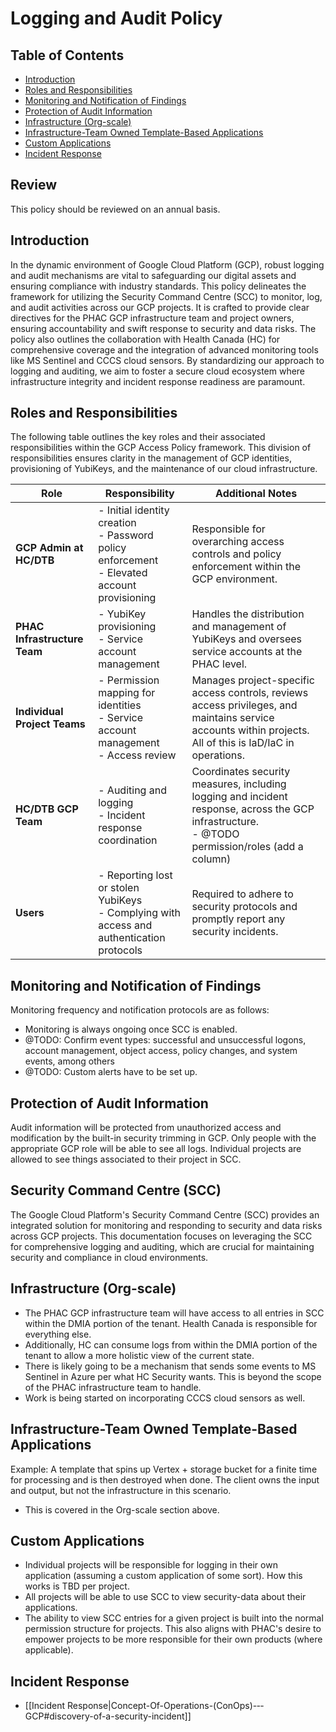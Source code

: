 # Logging and Audit Policy

## Table of Contents
- [Introduction](#introduction)
- [Roles and Responsibilities](#roles-and-responsibilities)
- [Monitoring and Notification of Findings](#monitoring-and-notification-of-findings)
- [Protection of Audit Information](#protection-of-audit-information)
- [Infrastructure (Org-scale)](#infrastructure-org-scale)
- [Infrastructure-Team Owned Template-Based Applications](#infrastructure-team-owned-template-based-applications)
- [Custom Applications](#custom-applications)
- [Incident Response](#incident-response)

## Review
This policy should be reviewed on an annual basis.

## Introduction
In the dynamic environment of Google Cloud Platform (GCP), robust logging and audit mechanisms are vital to safeguarding our digital assets and ensuring compliance with industry standards. This policy delineates the framework for utilizing the Security Command Centre (SCC) to monitor, log, and audit activities across our GCP projects. It is crafted to provide clear directives for the PHAC GCP infrastructure team and project owners, ensuring accountability and swift response to security and data risks. The policy also outlines the collaboration with Health Canada (HC) for comprehensive coverage and the integration of advanced monitoring tools like MS Sentinel and CCCS cloud sensors. By standardizing our approach to logging and auditing, we aim to foster a secure cloud ecosystem where infrastructure integrity and incident response readiness are paramount.

## Roles and Responsibilities

The following table outlines the key roles and their associated responsibilities within the GCP Access Policy framework. This division of responsibilities ensures clarity in the management of GCP identities, provisioning of YubiKeys, and the maintenance of our cloud infrastructure.

| Role                                             | Responsibility                                                                                      | Additional Notes                                                                                                      |
|--------------------------------------------------|-----------------------------------------------------------------------------------------------------|-----------------------------------------------------------------------------------------------------------------------|
| **GCP Admin at HC/DTB**                          | - Initial identity creation<br>- Password policy enforcement<br>- Elevated account provisioning      | Responsible for overarching access controls and policy enforcement within the GCP environment.                         |
| **PHAC Infrastructure Team**                     | - YubiKey provisioning<br>- Service account management                                              | Handles the distribution and management of YubiKeys and oversees service accounts at the PHAC level.                   |
| **Individual Project Teams**                     | - Permission mapping for identities<br>- Service account management<br>- Access review              | Manages project-specific access controls, reviews access privileges, and maintains service accounts within projects. All of this is IaD/IaC in operations.  |
| **HC/DTB GCP Team**                              | - Auditing and logging<br>- Incident response coordination                                          | Coordinates security measures, including logging and incident response, across the GCP infrastructure.<br>- @TODO permission/roles (add a column)                 |
| **Users**                                        | - Reporting lost or stolen YubiKeys<br>- Complying with access and authentication protocols         | Required to adhere to security protocols and promptly report any security incidents. 

## Monitoring and Notification of Findings
Monitoring frequency and notification protocols are as follows:
- Monitoring is always ongoing once SCC is enabled.  
- @TODO: Confirm event types: successful and unsuccessful logons, account management, object access, policy changes, and system events, among others
- @TODO: Custom alerts have to be set up.

## Protection of Audit Information
Audit information will be protected from unauthorized access and modification by the built-in security trimming in GCP. Only people with the appropriate GCP role will be able to see all logs.  Individual projects are allowed to see things associated to their project in SCC.


## Security Command Centre (SCC)
The Google Cloud Platform's Security Command Centre (SCC) provides an integrated solution for monitoring and responding to security and data risks across GCP projects. This documentation focuses on leveraging the SCC for comprehensive logging and auditing, which are crucial for maintaining security and compliance in cloud environments.
## Infrastructure (Org-scale)
* The PHAC GCP infrastructure team will have access to all entries in SCC within the DMIA portion of the tenant.  Health Canada is responsible for everything else.
* Additionally, HC can consume logs from within the DMIA portion of the tenant to allow a more holistic view of the current state.
* There is likely going to be a mechanism that sends some events to MS Sentinel in Azure per what HC Security wants.  This is beyond the scope of the PHAC infrastructure team to handle.
* Work is being started on incorporating CCCS cloud sensors as well.
## Infrastructure-Team Owned Template-Based Applications
Example: A template that spins up Vertex + storage bucket for a finite time for processing and is then destroyed when done.  The client owns the input and output, but not the infrastructure in this scenario.
* This is covered in the Org-scale section above.
## Custom Applications
* Individual projects will be responsible for logging in their own application (assuming a custom application of some sort).  How this works is TBD per project.
* All projects will be able to use SCC to view security-data about their applications.
* The ability to view SCC entries for a given project is built into the normal permission structure for projects.  This also aligns with PHAC's desire to empower projects to be more responsible for their own products (where applicable).
## Incident Response
* [[Incident Response|Concept-Of-Operations-(ConOps)-‐-GCP#discovery-of-a-security-incident]]
